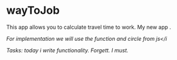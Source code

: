 # wayToJob

This app allows you to calculate travel time to work. 
My new app .

<i>For implementation we will use the function and circle from js</i

Tasks:
 today i write functionality. Forgett. I must.
